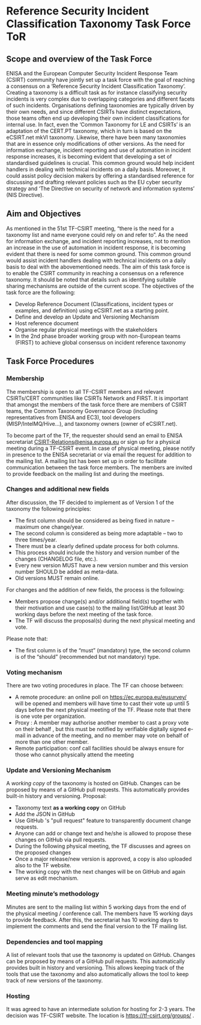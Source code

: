 # Reference Security Incident Classification Taxonomy Task Force ToR
## Scope and overview of the Task Force
ENISA and the European Computer Security Incident Response Team (CSIRT) community have jointly set up a task force with the goal of reaching a consensus on a ‘Reference Security Incident Classification Taxonomy’.
Creating a taxonomy is a difficult task as for instance classifying security incidents is very complex due to overlapping categories and different facets of such incidents. Organisations defining taxonomies are typically driven by their own needs, and since different CSIRTs have distinct expectations, those teams often end up developing their own incident classifications for internal use. In fact, even the ‘Common Taxonomy for LE and CSIRTs’ is an adaptation of the CERT.PT taxonomy, which in turn is based on the eCSIRT.net mkVI taxonomy. Likewise, there have been many taxonomies that are in essence only modifications of other versions.
As the need for information exchange, incident reporting and use of automation in incident response increases, it is becoming evident that developing a set of standardised guidelines is crucial. This common ground would help incident handlers in dealing with technical incidents on a daily basis. Moreover, it could assist policy decision makers by offering a standardised reference for discussing and drafting relevant policies such as the EU cyber security strategy and ‘The Directive on security of network and information systems’ (NIS Directive).
## Aim and Objectives
As mentioned in the 51st TF-CSIRT meeting, “there is the need for a taxonomy list and name everyone could rely on and refer to”. As the need for information exchange, and incident reporting increases, not to mention an increase in the use of automation in incident response, it is becoming evident that there is need for some common ground. This common ground would assist incident handlers dealing with technical incidents on a daily basis to deal with the abovementioned needs. The aim of this task force is to enable the CSIRT community in reaching a consensus on a reference taxonomy. It should be noted that details such as identifying suitable sharing mechanisms are outside of the current scope. The objectives of the task force are the following:
* Develop Reference Document (Classifications, incident types or examples, and definition) using eCSIRT.net as a starting point. 
* Define and develop an Update and Versioning Mechanism
* Host reference document
* Organise regular physical meetings with the stakeholders
* In the 2nd phase broader working group with non-European teams (FIRST) to achieve global consensus on incident reference taxonomy
## Task Force Procedures
### Membership
The membership is open to all TF-CSIRT members and relevant CSIRTs/CERT  communities like CSIRTs Network and FIRST.
It is important that amongst the members of the task force there are members of CSIRT teams, the Common Taxonomy Governance Group (including representatives from ENISA and EC3), tool developers (MISP/IntelMQ/Hive…), and taxonomy owners (owner of eCSIRT.net). 

To become part of the TF, the requester should send an email to ENISA secretariat  CSIRT-Relations@enisa.europa.eu or sign up for a physical meeting during a TF-CSIRT event. In case of physical meeting, please notify in presence to the ENISA secretariat or via email the request for addition to the mailing list. 
A mailing list has been set up in order to facilitate communication between the task force members.
The members are invited to provide feedback on the mailing list and during the meetings.
### Changes and additional new fields
After discussion, the TF decided to implement as of Version 1 of the taxonomy the following principles:
 
* The first column should be considered as being fixed in nature – maximum one change/year.
* The second column is considered as being more adaptable – two to three times/year.
* There must be a clearly defined update process for both columns.
* This process should include the history and version number of the changes (CHANGELOG file, etc.).
* Every new version MUST have a new version number and this version number SHOULD be added as meta-data.
* Old versions MUST remain online.
 
For changes and the addition of new fields, the process is the following:
 
* Members propose change(s) and/or additional field(s) together with their motivation and use case(s) to the mailing list/GitHub at least 30 working days before the next meeting of the task force. 
* The TF will discuss the proposal(s) during the next physical meeting and vote.

Please note that:
* The first column is of the “must” (mandatory) type, the second column is of the “should” (recommended but not mandatory) type. 

### Voting mechanism
There are two voting procedures in place.
The TF can choose between: 
* A remote procedure: an online poll on https://ec.europa.eu/eusurvey/ will be opened and members will have time to cast their vote up until 5 days before the next physical meeting of the TF. Please note that there is one vote per organization.
* Proxy : A member may authorise another member to cast a proxy vote on their behalf , but this must be notified by verifiable digitally  signed  e-mail  in  advance  of  the  meeting,  and  no  member  may  vote  on  behalf of more than one other member.
* Remote participation: conf call facilities should be always ensure for those who cannot physically attend the meeting
### Update and Versioning Mechanism
A *working copy* of the taxonomy is hosted on GitHub. Changes can be proposed by means of a GitHub pull requests. This automatically provides built-in history and versioning.
Proposal:
* Taxonomy text **as a working copy** on GitHub
* Add the JSON in GitHub
* Use GitHub 's "pull request" feature to transparently document change requests. 
* Anyone can add or change text and he/she is allowed to propose these changes on GitHub via pull requests.
* During the following physical meeting, the TF discusses and agrees on the proposed changes  
* Once a major release/new version is approved, a copy is also uploaded also to the TF website.
* The working copy with the next changes will be on GitHub and again serve as edit mechanism.
### Meeting minute’s methodology
Minutes are sent to the mailing list within 5 working days from the end of the physical meeting / conference call. The members have 15 working days to provide feedback. After this, the secretariat has 10 working days to implement the comments and send the final version to the TF mailing list.
### Dependencies and tool mapping
A list of relevant tools that use the taxonomy is updated on GitHub.  Changes can be proposed by means of a GitHub pull requests. This automatically provides built in history and versioning. This allows keeping track of the tools that use the taxonomy and also automatically allows the tool to keep track of new versions of the taxonomy.
### Hosting 
It was agreed to have an intermediate solution for hosting for 2-3 years. The decision was TF-CSIRT website. The location is https://tf-csirt.org/groups/ .

